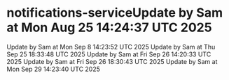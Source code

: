 # notifications-serviceUpdate by Sam at Mon Aug 25 14:24:37 UTC 2025
Update by Sam at Mon Sep  8 14:23:52 UTC 2025
Update by Sam at Thu Sep 25 18:33:48 UTC 2025
Update by Sam at Fri Sep 26 14:20:33 UTC 2025
Update by Sam at Fri Sep 26 18:30:43 UTC 2025
Update by Sam at Mon Sep 29 14:23:40 UTC 2025

